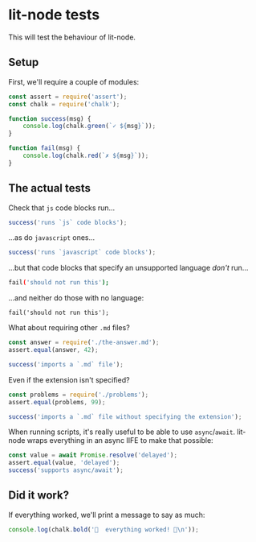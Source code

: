 # lit-node tests

This will test the behaviour of lit-node.

## Setup

First, we'll require a couple of modules:

```js
const assert = require('assert');
const chalk = require('chalk');

function success(msg) {
	console.log(chalk.green(`✓ ${msg}`));
}

function fail(msg) {
	console.log(chalk.red(`✗ ${msg}`));
}
```

## The actual tests

Check that `js` code blocks run...

```js
success('runs `js` code blocks');
```

...as do `javascript` ones...

```javascript
success('runs `javascript` code blocks');
```

...but that code blocks that specify an unsupported language *don't* run...

```bash
fail('should not run this');
```

...and neither do those with no language:

```
fail('should not run this');
```


What about requiring other `.md` files?

```js
const answer = require('./the-answer.md');
assert.equal(answer, 42);

success('imports a `.md` file');
```

Even if the extension isn't specified?

```js
const problems = require('./problems');
assert.equal(problems, 99);

success('imports a `.md` file without specifying the extension');
```

When running scripts, it's really useful to be able to use `async`/`await`. lit-node wraps everything in an async IIFE to make that possible:

```js
const value = await Promise.resolve('delayed');
assert.equal(value, 'delayed');
success('supports async/await');
```

## Did it work?

If everything worked, we'll print a message to say as much:

```js
console.log(chalk.bold('🎉  everything worked! 🎉\n'));
```